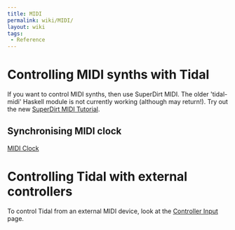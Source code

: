 ```yaml
---
title: MIDI
permalink: wiki/MIDI/
layout: wiki
tags:
 - Reference
---
```


<languages/> <translate>

# Controlling MIDI synths with Tidal

If you want to control MIDI synths, then use SuperDirt MIDI. The older
'tidal-midi' Haskell module is not currently working (although may
return!). Try out the new [SuperDirt MIDI
Tutorial](/wiki/SuperDirt_MIDI_Tutorial "wikilink").

## Synchronising MIDI clock

[MIDI Clock](/wiki/MIDI_Clock "wikilink")

# Controlling Tidal with external controllers

To control Tidal from an external MIDI device, look at the [Controller
Input](/wiki/Controller_Input "wikilink") page.

</translate>
